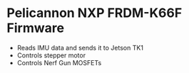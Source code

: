 # Pelicannon NXP FRDM-K66F Firmware
- Reads IMU data and sends it to Jetson TK1
- Controls stepper motor
- Controls Nerf Gun MOSFETs